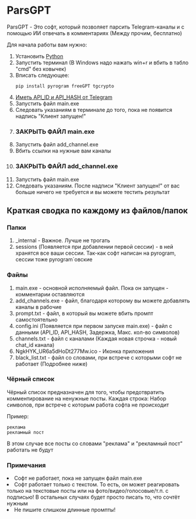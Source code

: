 <h1>ParsGPT</h1>

<p>ParsGPT - Это софт, который позволяет парсить Telegram-каналы и с помощью ИИ отвечать в комментариях (Между прочим, бесплатно)</p>


<p>Для начала работы вам нужно:</p>
<ol>
  <li>Установить <a href="https://www.python.org/">Python</a></li>
  <li>Запустить терминал (В Windows надо нажать win+r и вбить в табло "cmd" без ковычек)</li>
  <li>Вписать следующее:

    pip install pyrogram freeGPT tgcrypto

  </li>
  <li><a href="https://tlgrm.ru/docs/api/obtaining_api_id">Иметь API_ID и API_HASH от Telegram</a></li>
  <li>Запустить файл main.exe</li>
  <li>Следовать указаниям в терминале до того, пока не появится надпись "Клиент запущен!"</li>
  <li><h3>ЗАКРЫТЬ ФАЙЛ main.exe</h3></li>
  <li>Запустить файл add_channel.exe</li>
  <li>Вбить ссылки на нужные вам каналы</li>
  <li><h3>ЗАКРЫТЬ ФАЙЛ add_channel.exe</h3></li>
  <li>Запустить файл main.exe</li>
  <li>Следовать указаниям. После надписи "Клиент запущен!" от вас больше ничего не требуется и вы можете тестить результат</li>
</ol>


<h2>Краткая сводка по каждому из файлов/папок</h2>

<h3>Папки</h3>
<ol>

<li>_internal - Важное. Лучше не трогать</li>
<li>sessions (Появляется при добавлении первой сессии) - в ней хранятся все ваши сессии. Так-как софт написан на pyrogram, сессии тоже pyrogram`овские</li>
</ol>
<h3>Файлы</h3>
<ol>
<li>main.exe - основной исполняемый файл. Пока он запущен - комментарии оставляются</li>
<li>add_channels.exe - файл, благодаря которому вы можете добавлять каналы в рабочие</li>
<li>prompt.txt - файл, в который вы можете вбить промпт самостоятельно</li>
<li>config.ini (Появляется при первом запуске main.exe) - файл с данными (API_ID, API_HASH, Задержка, Макс. кол-во символов)</li>
<li>channels.txt - файл с каналами (Каждая новая строчка - новый chat_id канала)</li>
<li>NgkHYK_UR6a5dHoDt277Mw.ico - Иконка приложения</li>
<li>black_list.txt - файл со словами, при встрече с которыми софт не работает (Подробнее ниже)</li>
</ol>

<h3>Чёрный список</h3>
<p>Чёрный список предназначен для того, чтобы предотвратить комментирование на ненужные посты. Каждая строка: Набор символов, при встрече с которым работа софта не происходит</p>
<p>Пример:</p>

    реклама
    рекламный пост

<p>В этом случае все посты со словами "реклама" и "рекламный пост" работать не будут</p>




<h3>Примечания</h3>
<li>Софт не работает, пока не запущен файл main.exe</li>
<li>Софт работает только с текстом. То есть, он может реагировать только на текстовые посты или на фото/видео/голосовые/т.п. с подписью! В остальных случаях будет просто писать то, что сочтёт нужным</li>
<li>Не пишите слишком длинные промпты!</li>